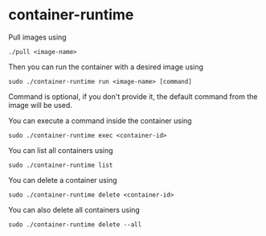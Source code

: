 # container-runtime

Pull images using
```
./pull <image-name>
```

Then you can run the container with a desired image using
```
sudo ./container-runtime run <image-name> [command]
```

Command is optional, if you don't provide it, the default command from the image will be used.

You can execute a command inside the container using
```
sudo ./container-runtime exec <container-id>
```

You can list all containers using
```
sudo ./container-runtime list
```

You can delete a container using
```
sudo ./container-runtime delete <container-id>
```

You can also delete all containers using
```
sudo ./container-runtime delete --all
```